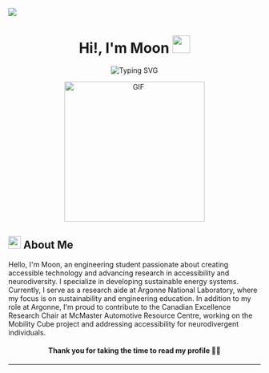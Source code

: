 ![](https://komarev.com/ghpvc/?username=alamin2731&style=flat&color=blue)

<h1 align="center">Hi!,  I'm Moon <img src=
"https://media.giphy.com/media/hvRJCLFzcasrR4ia7z/giphy.gif" width="35"></h1>

<div align="center" style="border: px solid #000000;>

[![Typing SVG](https://readme-typing-svg.herokuapp.com?font=Robot-Bold&size=30&color=&center=true&vCenter=true&width=900&height=110&lines=Materials+Science+Student;Ethical+AI+Developer;Nuerodiverse+Aware+Applications;ML+Enthusiast)](https://git.io/typing-svg)
</div>
<p align="center" >
 <img  height="280rem" alt="GIF" src="[https://media.tenor.com/GfSX-u7VGM4AAAAC/coding.gif](https://64.media.tumblr.com/aa50afc4c397c89df5a18d6b7aab9c4a/cbec807da10b4429-22/s540x810/49505f93ca94eef2118443e06ca29027104cd30b.gifv)" />
 </p>

## <img src="https://c.tenor.com/NCRHhqkXrJYAAAAi/programmers-go-internet.gif" width="25">  <b>About Me</b>
Hello, I'm Moon, an engineering student passionate about creating accessible technology and advancing research in accessibility and neurodiversity. I specialize in developing sustainable energy systems. Currently, I serve as a research aide at Argonne National Laboratory, where my focus is on sustainability and engineering education. In addition to my role at Argonne, I'm proud to contribute to the Canadian Excellence Research Chair at McMaster Automotive Resource Centre, working on the Mobility Cube project and addressing accessibility for neurodivergent individuals.





#### <p align="center"><b>Thank you for taking the time to read my profile 🤣🤣</b></p>


-----
